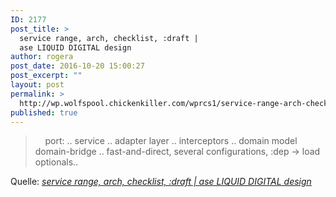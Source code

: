 ```yaml
---
ID: 2177
post_title: >
  service range, arch, checklist, :draft |
  ase LIQUID DIGITAL design
author: rogera
post_date: 2016-10-20 15:00:27
post_excerpt: ""
layout: post
permalink: >
  http://wp.wolfspool.chickenkiller.com/wprcs1/service-range-arch-checklist-draft-ase-liquid-digital-design/
published: true
---
```

<blockquote>    port: .. service .. adapter layer .. interceptors .. domain model   domain-bridge .. fast-and-direct, several configurations, :dep -> load optionals..</blockquote><p>Quelle: <em><a href="http://wp.wolfspool.chickenkiller.com/wpasecms/2016/10/20/service-range-arch-checklist-draft/">service range, arch, checklist, :draft | ase LIQUID DIGITAL design</a></em></p>